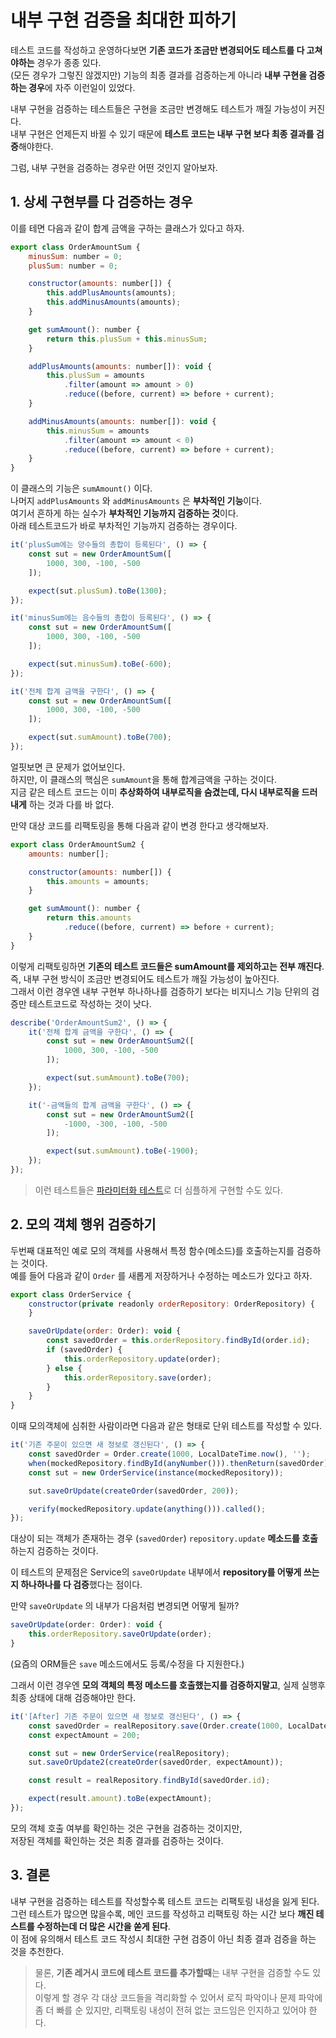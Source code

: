 # 내부 구현 검증을 최대한 피하기

테스트 코드를 작성하고 운영하다보면 **기존 코드가 조금만 변경되어도 테스트를 다 고쳐야하는** 경우가 종종 있다.  
(모든 경우가 그렇진 않겠지만) 기능의 최종 결과를 검증하는게 아니라 **내부 구현을 검증하는 경우**에 자주 이런일이 있었다.  

내부 구현을 검증하는 테스트들은 구현을 조금만 변경해도 테스트가 깨질 가능성이 커진다.  
내부 구현은 언제든지 바뀔 수 있기 때문에 **테스트 코드는 내부 구현 보다 최종 결과를 검증**해야한다.  

그럼, 내부 구현을 검증하는 경우란 어떤 것인지 알아보자.

## 1. 상세 구현부를 다 검증하는 경우

이를 테면 다음과 같이 합계 금액을 구하는 클래스가 있다고 하자.

```javascript
export class OrderAmountSum {
    minusSum: number = 0;
    plusSum: number = 0;

    constructor(amounts: number[]) {
        this.addPlusAmounts(amounts);
        this.addMinusAmounts(amounts);
    }

    get sumAmount(): number {
        return this.plusSum + this.minusSum;
    }

    addPlusAmounts(amounts: number[]): void {
        this.plusSum = amounts
            .filter(amount => amount > 0)
            .reduce((before, current) => before + current);
    }

    addMinusAmounts(amounts: number[]): void {
        this.minusSum = amounts
            .filter(amount => amount < 0)
            .reduce((before, current) => before + current);
    }
}
```

이 클래스의 기능은 `sumAmount()` 이다.  
나머지 `addPlusAmounts` 와 `addMinusAmounts` 은 **부차적인 기능**이다.  
여기서 흔하게 하는 실수가 **부차적인 기능까지 검증하는 것**이다.  
아래 테스트코드가 바로 부차적인 기능까지 검증하는 경우이다.  

```javascript
it('plusSum에는 양수들의 총합이 등록된다', () => {
    const sut = new OrderAmountSum([
        1000, 300, -100, -500
    ]);

    expect(sut.plusSum).toBe(1300);
});

it('minusSum에는 음수들의 총합이 등록된다', () => {
    const sut = new OrderAmountSum([
        1000, 300, -100, -500
    ]);

    expect(sut.minusSum).toBe(-600);
});

it('전체 합계 금액을 구한다', () => {
    const sut = new OrderAmountSum([
        1000, 300, -100, -500
    ]);

    expect(sut.sumAmount).toBe(700);
});

```

얼핏보면 큰 문제가 없어보인다.  
하지만, 이 클래스의 핵심은 `sumAmount`을 통해 합계금액을 구하는 것이다.  
지금 같은 테스트 코드는 이미 **추상화하여 내부로직을 숨겼는데, 다시 내부로직을 드러내게** 하는 것과 다를 바 없다.  

만약 대상 코드를 리팩토링을 통해 다음과 같이 변경 한다고 생각해보자.

```javascript
export class OrderAmountSum2 {
    amounts: number[];

    constructor(amounts: number[]) {
        this.amounts = amounts;
    }

    get sumAmount(): number {
        return this.amounts
            .reduce((before, current) => before + current);
    }
}
```

이렇게 리팩토링하면 **기존의 테스트 코드들은 sumAmount를 제외하고는 전부 깨진다**.  
즉, 내부 구현 방식이 조금만 변경되어도 테스트가 깨질 가능성이 높아진다.  
그래서 이런 경우엔 내부 구현부 하나하나를 검증하기 보다는 비지니스 기능 단위의 검증만 테스트코드로 작성하는 것이 낫다.

```javascript
describe('OrderAmountSum2', () => {
    it('전체 합계 금액을 구한다', () => {
        const sut = new OrderAmountSum2([
            1000, 300, -100, -500
        ]);

        expect(sut.sumAmount).toBe(700);
    });

    it('-금액들의 합계 금액을 구한다', () => {
        const sut = new OrderAmountSum2([
            -1000, -300, -100, -500
        ]);

        expect(sut.sumAmount).toBe(-1900);
    });
});
```

> 이런 테스트들은 [파라미터화 테스트](https://www.daleseo.com/jest-each/)로 더 심플하게 구현할 수도 있다.

## 2. 모의 객체 행위 검증하기

두번째 대표적인 예로 모의 객체를 사용해서 특정 함수(메소드)를 호출하는지를 검증하는 것이다.  
예를 들어 다음과 같이 `Order` 를 새롭게 저장하거나 수정하는 메소드가 있다고 하자.

```javascript
export class OrderService {
    constructor(private readonly orderRepository: OrderRepository) {
    }

    saveOrUpdate(order: Order): void {
        const savedOrder = this.orderRepository.findById(order.id);
        if (savedOrder) {
            this.orderRepository.update(order);
        } else {
            this.orderRepository.save(order);
        }
    }
}
```

이때 모의객체에 심취한 사람이라면 다음과 같은 형태로 단위 테스트를 작성할 수 있다.

```javascript
it('기존 주문이 있으면 새 정보로 갱신된다', () => {
    const savedOrder = Order.create(1000, LocalDateTime.now(), '');
    when(mockedRepository.findById(anyNumber())).thenReturn(savedOrder);
    const sut = new OrderService(instance(mockedRepository));

    sut.saveOrUpdate(createOrder(savedOrder, 200));

    verify(mockedRepository.update(anything())).called();
});
```

대상이 되는 객체가 존재하는 경우 (`savedOrder`) `repository.update` **메소드를 호출**하는지  검증하는 것이다.  

이 테스트의 문제점은 Service의 `saveOrUpdate` 내부에서 **repository를 어떻게 쓰는지 하나하나를 다 검증**했다는 점이다.  

만약 `saveOrUpdate` 의 내부가 다음처럼 변경되면 어떻게 될까?

```javascript
saveOrUpdate(order: Order): void {
    this.orderRepository.saveOrUpdate(order);
}
```

(요즘의 ORM들은 `save` 메소드에서도 등록/수정을 다 지원한다.)  

그래서 이런 경우엔 **모의 객체의 특정 메소드를 호출했는지를 검증하지말고**, 실제 실행후 최종 상태에 대해 검증해야만 한다.

```javascript
it('[After] 기존 주문이 있으면 새 정보로 갱신된다', () => {
    const savedOrder = realRepository.save(Order.create(1000, LocalDateTime.now(), ''));
    const expectAmount = 200;

    const sut = new OrderService(realRepository);
    sut.saveOrUpdate2(createOrder(savedOrder, expectAmount));

    const result = realRepository.findById(savedOrder.id);

    expect(result.amount).toBe(expectAmount);
});
```

모의 객체 호출 여부를 확인하는 것은 구현을 검증하는 것이지만,  
저장된 객체를 확인하는 것은 최종 결과를 검증하는 것이다.  

## 3. 결론

내부 구현을 검증하는 테스트를 작성할수록 테스트 코드는 리팩토링 내성을 잃게 된다.  
그런 테스트가 많으면 많을수록, 메인 코드를 작성하고 리팩토링 하는 시간 보다 **깨진 테스트를 수정하는데 더 많은 시간을 쏟게 된다**.  
이 점에 유의해서 테스트 코드 작성시 최대한 구현 검증이 아닌 최종 결과 검증을 하는 것을 추천한다.  

> 물론, **기존 레거시 코드에 테스트 코드를 추가할때**는 내부 구현을 검증할 수도 있다.  
> 이렇게 할 경우 각 대상 코드들을 격리화할 수 있어서 로직 파악이나 문제 파악에 좀 더 빠를 순 있지만, 리팩토링 내성이 전혀 없는 코드임은 인지하고 있어야 한다.
